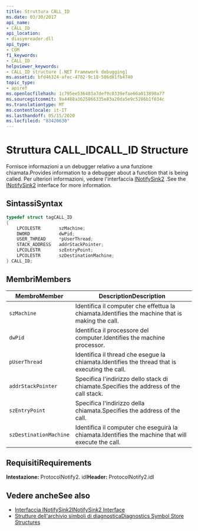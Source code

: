 ```yaml
---
title: Struttura CALL_ID
ms.date: 03/30/2017
api_name:
- CALL_ID
api_location:
- diasymreader.dll
api_type:
- COM
f1_keywords:
- CALL_ID
helpviewer_keywords:
- CALL_ID structure [.NET Framework debugging]
ms.assetid: bfd46324-afec-4782-9c18-586d81fb4740
topic_type:
- apiref
ms.openlocfilehash: 1c795ee536483a7def9c0339efae66a013898a77
ms.sourcegitcommit: 9a4488a3625866335e83a20da5e9c5286b1f034c
ms.translationtype: MT
ms.contentlocale: it-IT
ms.lasthandoff: 05/15/2020
ms.locfileid: "83420630"
---
```

# <a name="call_id-structure"></a><span data-ttu-id="809e3-102">Struttura CALL_ID</span><span class="sxs-lookup"><span data-stu-id="809e3-102">CALL_ID Structure</span></span>
<span data-ttu-id="809e3-103">Fornisce informazioni a un debugger relativo a una funzione chiamata.</span><span class="sxs-lookup"><span data-stu-id="809e3-103">Provides information to a debugger about a function that is being called.</span></span> <span data-ttu-id="809e3-104">Per ulteriori informazioni, vedere l'interfaccia [INotifySink2](inotifysink2-interface.md) .</span><span class="sxs-lookup"><span data-stu-id="809e3-104">See the [INotifySink2](inotifysink2-interface.md) interface for more information.</span></span>  
  
## <a name="syntax"></a><span data-ttu-id="809e3-105">Sintassi</span><span class="sxs-lookup"><span data-stu-id="809e3-105">Syntax</span></span>  
  
```cpp  
typedef struct tagCALL_ID  
{  
    LPCOLESTR       szMachine;  
    DWORD           dwPid;  
    USER_THREAD     *pUserThread;  
    STACK_ADDRESS   addrStackPointer;  
    LPCOLESTR       szEntryPoint;  
    LPCOLESTR       szDestinationMachine;  
} CALL_ID;  
```  
  
## <a name="members"></a><span data-ttu-id="809e3-106">Membri</span><span class="sxs-lookup"><span data-stu-id="809e3-106">Members</span></span>  
  
|<span data-ttu-id="809e3-107">Membro</span><span class="sxs-lookup"><span data-stu-id="809e3-107">Member</span></span>|<span data-ttu-id="809e3-108">Description</span><span class="sxs-lookup"><span data-stu-id="809e3-108">Description</span></span>|  
|------------|-----------------|  
|`szMachine`|<span data-ttu-id="809e3-109">Identifica il computer che effettua la chiamata.</span><span class="sxs-lookup"><span data-stu-id="809e3-109">Identifies the machine that is making the call.</span></span>|  
|`dwPid`|<span data-ttu-id="809e3-110">Identifica il processore del computer.</span><span class="sxs-lookup"><span data-stu-id="809e3-110">Identifies the machine processor.</span></span>|  
|`pUserThread`|<span data-ttu-id="809e3-111">Identifica il thread che esegue la chiamata.</span><span class="sxs-lookup"><span data-stu-id="809e3-111">Identifies the thread that is executing the call.</span></span>|  
|`addrStackPointer`|<span data-ttu-id="809e3-112">Specifica l'indirizzo dello stack di chiamate.</span><span class="sxs-lookup"><span data-stu-id="809e3-112">Specifies the address of the call stack.</span></span>|  
|`szEntryPoint`|<span data-ttu-id="809e3-113">Specifica l'indirizzo della chiamata.</span><span class="sxs-lookup"><span data-stu-id="809e3-113">Specifies the address of the call.</span></span>|  
|`szDestinationMachine`|<span data-ttu-id="809e3-114">Identifica il computer che eseguirà la chiamata.</span><span class="sxs-lookup"><span data-stu-id="809e3-114">Identifies the machine that will execute the call.</span></span>|  
  
## <a name="requirements"></a><span data-ttu-id="809e3-115">Requisiti</span><span class="sxs-lookup"><span data-stu-id="809e3-115">Requirements</span></span>  
 <span data-ttu-id="809e3-116">**Intestazione:** ProtocolNotify2. idl</span><span class="sxs-lookup"><span data-stu-id="809e3-116">**Header:** ProtocolNotify2.idl</span></span>  
  
## <a name="see-also"></a><span data-ttu-id="809e3-117">Vedere anche</span><span class="sxs-lookup"><span data-stu-id="809e3-117">See also</span></span>

- [<span data-ttu-id="809e3-118">Interfaccia INotifySink2</span><span class="sxs-lookup"><span data-stu-id="809e3-118">INotifySink2 Interface</span></span>](inotifysink2-interface.md)
- [<span data-ttu-id="809e3-119">Strutture dell'archivio simboli di diagnostica</span><span class="sxs-lookup"><span data-stu-id="809e3-119">Diagnostics Symbol Store Structures</span></span>](diagnostics-symbol-store-structures.md)
